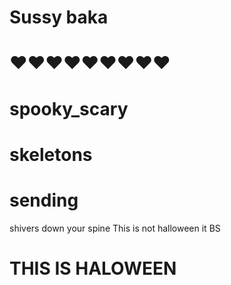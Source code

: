 # Sussy baka
# ❤️️❤️️❤️️❤️️❤️️❤️️❤️️❤️️❤️️
# spooky_scary
# skeletons
# sending
shivers
down
your spine
This is not halloween it BS
# THIS IS HALOWEEN

